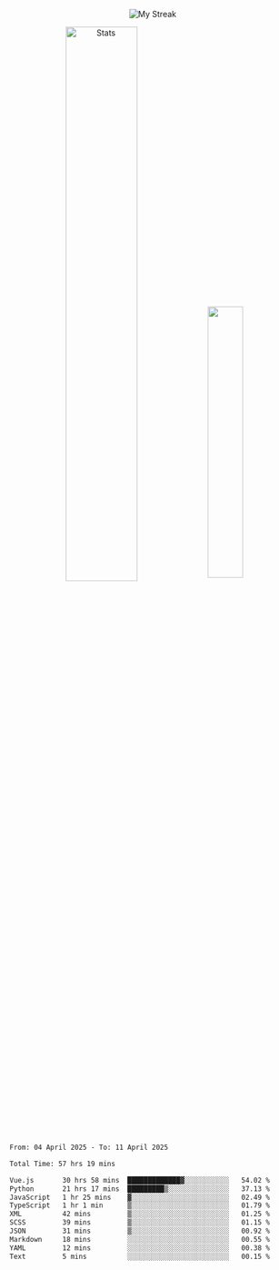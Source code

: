 <p align="center">
<picture>
  <source media="(prefers-color-scheme: dark)" srcset="http://github-readme-streak-stats.herokuapp.com?user=semolik&theme=dark&hide_border=true&background=DD272700">
  <img alt="My Streak" src="http://github-readme-streak-stats.herokuapp.com?user=semolik&hide_border=true">
</picture>
</p>
<div align="center">
  <picture>
    <source media="(prefers-color-scheme: dark)" srcset="https://github-readme-stats.vercel.app/api?username=semolik&show_icons=true&bg_color=DD272700&hide_border=true&theme=dark">
        <img alt="Stats" src="https://github-readme-stats.vercel.app/api?username=semolik&show_icons=true&bg_color=DD272700&hide_border=true" width="50%" >
  </picture>
  <sup>
  <picture>
  <source media="(prefers-color-scheme: dark)" srcset="https://github-readme-stats.vercel.app/api/top-langs/?username=semolik&layout=compact&hide_border=true&bg_color=DD272700&theme=dark">
  <img src="https://github-readme-stats.vercel.app/api/top-langs/?username=semolik&layout=compact&hide_border=true" width="35%" />
  </picture>
  </sup>
</div>
<!--START_SECTION:waka-->

```txt
From: 04 April 2025 - To: 11 April 2025

Total Time: 57 hrs 19 mins

Vue.js       30 hrs 58 mins  █████████████▓░░░░░░░░░░░   54.02 %
Python       21 hrs 17 mins  █████████▒░░░░░░░░░░░░░░░   37.13 %
JavaScript   1 hr 25 mins    ▓░░░░░░░░░░░░░░░░░░░░░░░░   02.49 %
TypeScript   1 hr 1 min      ▒░░░░░░░░░░░░░░░░░░░░░░░░   01.79 %
XML          42 mins         ▒░░░░░░░░░░░░░░░░░░░░░░░░   01.25 %
SCSS         39 mins         ▒░░░░░░░░░░░░░░░░░░░░░░░░   01.15 %
JSON         31 mins         ▒░░░░░░░░░░░░░░░░░░░░░░░░   00.92 %
Markdown     18 mins         ░░░░░░░░░░░░░░░░░░░░░░░░░   00.55 %
YAML         12 mins         ░░░░░░░░░░░░░░░░░░░░░░░░░   00.38 %
Text         5 mins          ░░░░░░░░░░░░░░░░░░░░░░░░░   00.15 %
```

<!--END_SECTION:waka-->

